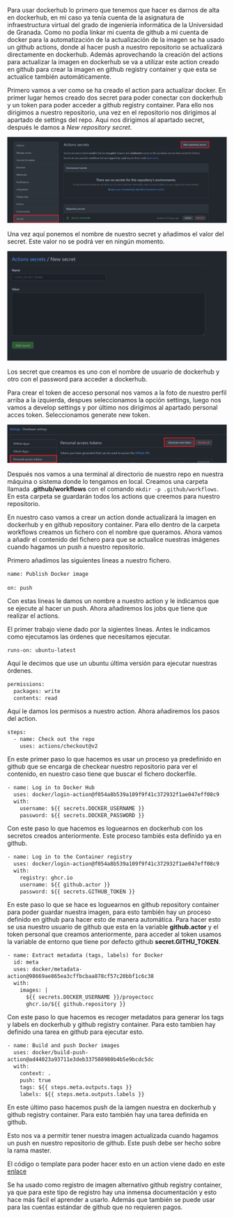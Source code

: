 Para usar dockerhub lo primero que tenemos que hacer es darnos de alta en dockerhub, en mi caso ya tenía cuenta de la asignatura de infraestructura virtual del grado de ingeniería informática de la Universidad de Granada. Como no podía linkar mi cuenta de github a mi cuenta de docker para la automatización de la actualización de la imagen se ha usado un github actions, donde al hacer push a nuestro repositorio se actualizará directamente en dockerhub. Además aprovechando la creación del actions para actualizar la imagen en dockerhub se va a utilizar este action creado en github para crear la imagen en github registry container y que esta se actualice también automáticamente.

Primero vamos a ver como se ha creado el action para actualizar docker. En primer lugar hemos creado dos secret para poder conectar con dockerhub y un token para poder acceder a github registry container. Para ello nos dirigimos a nuestro repositorio, una vez en el repositorio nos dirigimos al apartado de settings del repo. Aqui nos dirigimos al apartado secret, después le damos a *New repository secret*.

![secret Apartado](https://github.com/CharlySM/ProyectoCC/blob/master/doc/img/secretIndex.png)

Una vez aquí ponemos el nombre de nuestro secret y añadimos el valor del secret. Este valor no se podrá ver en ningún momento.

![new secret](https://github.com/CharlySM/ProyectoCC/blob/master/doc/img/CreatingSecret.png)

Los secret que creamos es uno con el nombre de usuario de dockerhub y otro con el password para acceder a dockerhub.

Para crear el token de acceso personal nos vamos a la foto de nuestro perfil arriba a la izquierda, despues seleccionamos la opción settings, luego nos vamos a develop settings y por último nos dirigimos al apartado personal acces token. Seleccionamos generate new token.

![new token](https://github.com/CharlySM/ProyectoCC/blob/master/doc/img/tokenGithub.png)

Después nos vamos a una terminal al directorio de nuestro repo en nuestra máquina o sistema donde lo tengamos en local. Creamos una carpeta llamada **.github/workflows** con el comando ```mkdir -p .github/workflows```. En esta carpeta se guardarán todos los actions que creemos para nuestro repositorio.

En nuestro caso vamos a crear un action donde actualizará la imagen en dockerhub y en github repository container. Para ello dentro de la carpeta workflows creamos un fichero con el nombre que queramos. Ahora vamos a añadir el contenido del fichero para que se actualice nuestras imágenes cuando hagamos un push a nuestro repositorio.

Primero añadimos las siguientes lineas a nuestro fichero.

```
name: Publish Docker image

on: push
```

Con estas lineas le damos un nombre a nuestro action y le indicamos que se ejecute al hacer un push. Ahora añadiremos los jobs que tiene que realizar el actions.

El primer trabajo viene dado por la sigientes lineas. Antes le indicamos como ejecutamos las órdenes que necesitamos ejecutar.

```
runs-on: ubuntu-latest
```

Aquí le decimos que use un ubuntu última versión para ejecutar nuestras órdenes.

```
permissions:
  packages: write
  contents: read
```

Aquí le damos los permisos a nuestro action. Ahora añadiremos los pasos del action.

```
steps:
  - name: Check out the repo
    uses: actions/checkout@v2
```
 En este primer paso lo que hacemos es usar un proceso ya predefinido en github que se encarga de checkear nuestro repositorio para ver el contenido, en nuestro caso tiene que buscar el fichero dockerfile.

 ```
 - name: Log in to Docker Hub
   uses: docker/login-action@f054a8b539a109f9f41c372932f1ae047eff08c9
   with:
     username: ${{ secrets.DOCKER_USERNAME }}
     password: ${{ secrets.DOCKER_PASSWORD }}
 ```

 Con este paso lo que hacemos es loguearnos en dockerhub con los secretos creados anteriormente. Este proceso tambiés esta definido ya en github.

 ```
 - name: Log in to the Container registry
   uses: docker/login-action@f054a8b539a109f9f41c372932f1ae047eff08c9
   with:
     registry: ghcr.io
     username: ${{ github.actor }}
     password: ${{ secrets.GITHUB_TOKEN }}
 ```

 En este paso lo que se hace es loguearnos en github repository container para poder guardar nuestra imagen, para esto también hay un proceso definido en github para hacer esto de manera automática. Para hacer esto se usa nuestro usuario de github que esta en la variable **github.actor** y el token personal que creamos anteriormente, para acceder al token usamos la variable de entorno que tiene por defecto github **secret.GITHU_TOKEN**.

 ```
 - name: Extract metadata (tags, labels) for Docker
   id: meta
   uses: docker/metadata-action@98669ae865ea3cffbcbaa878cf57c20bbf1c6c38
   with:
     images: |
       ${{ secrets.DOCKER_USERNAME }}/proyectocc
       ghcr.io/${{ github.repository }}
 ```

Con este paso lo que hacemos es recoger metadatos para generar los tags y labels en dockerhub y github registry container. Para esto tambien hay definido una tarea en github para ejecutar esto.

```
- name: Build and push Docker images
  uses: docker/build-push-action@ad44023a93711e3deb337508980b4b5e9bcdc5dc
  with:
    context: .
    push: true
    tags: ${{ steps.meta.outputs.tags }}
    labels: ${{ steps.meta.outputs.labels }}
```

En este último paso hacemos push de la iamgen nuestra en dockerhub y github registry container. Para esto también hay una tarea definida en github.

Esto nos va a permitir tener nuestra imagen actualizada cuando hagamos un push en nuestro repositorio de github. Este push debe ser hecho sobre la rama master.

El código o template para poder hacer esto en un action viene dado en este [enlace](https://docs.github.com/es/actions/publishing-packages/publishing-docker-images#publishing-images-to-github-packages)

Se ha usado como registro de imagen alternativo github registry container, ya que para este tipo de registro hay una inmensa documentación y esto hace más fácil el aprender a usarlo. Además que también se puede usar para las cuentas estándar de github que no requieren pagos.
